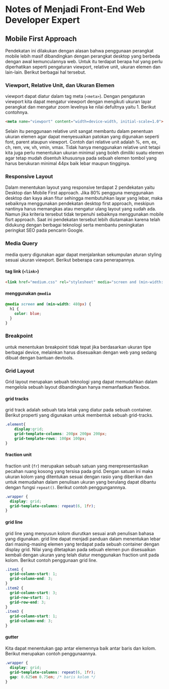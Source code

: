 # Notes of Menjadi Front-End Web Developer Expert

## Mobile First Approach

Pendekatan ini dilakukan dengan alasan bahwa penggunaan perangkat mobile lebih masif dibandingkan dengan perangkat desktop yang berbeda dengan awal kemunculannya web. Untuk itu terdapat berapa hal yang perlu diperhatikan seperti pengaturan viewport, relative unit, ukuran elemen dan lain-lain. Berikut berbagai hal tersebut.

### Viewport, Relative Unit, dan Ukuran Elemen

viewport dapat diatur dalam tag meta (`<meta>`). Dengan pengaturan viewport kita dapat mengatur viewport dengan mengikuti ukuran layar perangkat dan mengatur zoom levelnya ke nilai defultnya yaitu 1. Berikut contohnya.

```html
<meta name="viewport" content="width=device-width, initial-scale=1.0">
```

Selain itu penggunaan relative unit sangat membantu dalam penentuan ukuran elemen agar dapat menyesuaikan patokan yang digunakan seperti font, parent ataupun viewport. Contoh dari relative unit adalah %, em, ex, ch, rem, vw, vh, vmin, vmax. Tidak hanya menggunakan relative unit tetapi kita juga perlu menentukan ukuran minimal yang boleh dimiliki suatu elemen agar tetap mudah disentuh khususnya pada sebuah elemen tombol yang harus berukuran minimal 44px baik lebar maupun tingginya.

### Responsive Layout

Dalam menentukan layout yang responsive terdapat 2 pendekatan yaitu Desktop dan Mobile First approach. Jika 80% pengguna menggunakan desktop dan kaya akan fitur sehingga membutuhkan layar yang lebar, maka sebaiknya menggunakan pendekatan desktop first approach, meskipun nantinya harus memangkas atau mengatur ulang layout yang sudah ada. Namun jika kriteria tersebut tidak terpenuhi sebaiknya menggunakan mobile fisrt approach. Saat ini pendekatan tersebut lebih diutamakan karena telah didukung dengan berbagai teknologi serta membantu peningkatan peringkat SEO pada pencarin Google.

### Media Query

media query digunakan agar dapat menjalankan sekumpulan aturan styling sesuai ukuran viewport. Berikut beberapa cara penerapannya.

#### tag link (`<link>`)

```html
<link href="medium.css" rel="stylesheet" media="screen and (min-width: 480px)"/>
```

#### menggunakan `@media`

```css
@media screen and (min-width: 480px) {
  h1 {
    color: blue;
  }
}
```

### Breakpoint

untuk menentukan breakpoint tidak tepat jika berdasarkan ukuran tipe berbagai device, melainkan harus disesuaikan dengan web yang sedang dibuat dengan bantuan devtools.

### Grid Layout

Grid layout merupakan sebuah teknologi yang dapat memudahkan dalam mengelola sebuah layout dibandingkan hanya memanfaatkan flexbox.

#### grid tracks

grid track adalah sebuah tata letak yang diatur pada sebuah container. Berikut properti yang digunakan untuk membentuk sebuah grid-tracks.

```css
.element{
    display:grid;
    grid-template-columns: 200px 200px 200px;
    grid-template-rows: 100px 100px;
}
```

#### fraction unit

fraction unit (`fr`) merupakan sebuah satuan yang merepresentasikan pecahan ruang kosong yang tersisa pada grid. Dengan satuan ini maka ukuran kolom yang ditentukan sesuai dengan rasio yang diberikan dan untuk memudahan dalam penulisan ukuran yang berulang dapat dibantu dengan fungsi `repeat()`. Berikut contoh penggungannnya.

```css
.wrapper {
  display: grid;
  grid-template-columns: repeat(6, 1fr);
}
```

#### grid line

grid line yang menyusun kolom diurutkan sesuai arah penulisan bahasa yang digunakan. grid line dapat menjadi panduan dalam menentukan lebar dari masing-masing elemen yang terdapat pada sebuah container dengan display grid. Nilai yang ditetapkan pada sebuah elemen pun disesuaikan kembali dengan ukuran yang telah diatur menggunakan fraction unit pada kolom. Berikut contoh penggunaan grid line.

```css
.item1 {
  grid-column-start: 1;
  grid-column-end: 3;
}
.item2 {
  grid-column-start: 3;
  grid-row-start: 1;
  grid-row-end: 3;
}
.item3 {
  grid-column-start: 1;
  grid-column-end: 3;
}
```

#### gutter

Kita dapat menentukan gap antar elemennya baik antar baris dan kolom. Berikut merupakan contoh penggunaannya.

```css
.wrapper {
  display: grid;
  grid-template-columns: repeat(6, 1fr);
  gap: 0.625em 0.75em; /* baris kolom */
}
```
